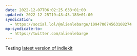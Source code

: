 ```yaml
---
date: 2022-12-07T06:02:25.633+01:00
updated: 2022-12-25T19:43:45.183+01:00
syndication:
  - https://social.lol/@alienlebarge/109470674563108274
mp-syndicate-to:
  - https://twitter.com/alienlebarge
---
```

Testing [latest version of indiekit](https://github.com/getindiekit/indiekit/releases/tag/v1.0.0-alpha.17)
